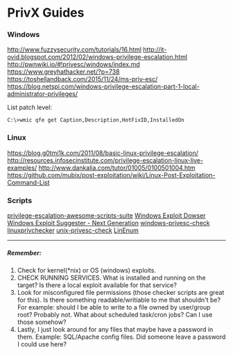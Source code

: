 # PrivX Guides

### Windows
http://www.fuzzysecurity.com/tutorials/16.html
http://it-ovid.blogspot.com/2012/02/windows-privilege-escalation.html
http://pwnwiki.io/#!privesc/windows/index.md
https://www.greyhathacker.net/?p=738
https://toshellandback.com/2015/11/24/ms-priv-esc/
https://blog.netspi.com/windows-privilege-escalation-part-1-local-administrator-privileges/

List patch level:
```
C:\>wmic qfe get Caption,Description,HotFixID,InstalledOn
```

### Linux
https://blog.g0tmi1k.com/2011/08/basic-linux-privilege-escalation/
http://resources.infosecinstitute.com/privilege-escalation-linux-live-examples/
http://www.dankalia.com/tutor/01005/0100501004.htm
https://github.com/mubix/post-exploitation/wiki/Linux-Post-Exploitation-Command-List

### Scripts
[privilege-escalation-awesome-scripts-suite](https://github.com/carlospolop/privilege-escalation-awesome-scripts-suite)
[Windows Exploit Dowser](https://github.com/akabe1/windows_exploit_dowser)
[Windows Exploit Suggester - Next Generation](https://github.com/bitsadmin/wesng)
[windows-privesc-check](https://github.com/pentestmonkey/windows-privesc-check)
[linuxprivchecker](https://www.securitysift.com/download/linuxprivchecker.py)
[unix-privesc-check](http://pentestmonkey.net/tools/audit/unix-privesc-check)
[LinEnum](https://www.rebootuser.com/?p=1758)


-------------------------------------------------------------

##### Remember:
1) Check for kernel(*nix) or OS (windows) exploits.
2) CHECK RUNNING SERVICES. What is installed and running on the target? Is there a local exploit available for that service? 
3) Look for misconfigured file permissions (those checker scripts are great for this). Is there something readable/writiable to me that shouldn't be? For example: should I be able to write to a file owned by user/group root? Probably not. What about scheduled task/cron jobs? Can I use those somehow?
4) Lastly, I just look around for any files that maybe have a password in them. Example: SQL/Apache config files. Did someone leave a password I could use here?